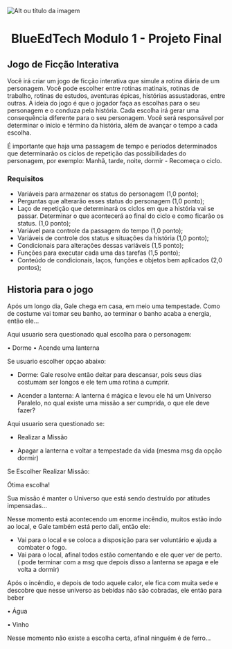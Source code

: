 ![Alt ou título da imagem](https://2315530342-files.gitbook.io/~/files/v0/b/gitbook-x-prod.appspot.com/o/spaces%2F-Mi99jjCn0YFUe30kpPL%2Fuploads%2FmFlzIcbVMgh6m16kALMg%2Fezgif.com-gif-maker%20(1).gif?alt=media&token=bcb684fe-45d5-4feb-a22b-8fb51c8c0022)
# <h1 align="center"> BlueEdTech Modulo 1 - Projeto Final </h1>

## Jogo de Ficção Interativa

Você irá criar um jogo de ficção interativa que simule a rotina diária de um personagem. Você pode escolher entre rotinas matinais, rotinas de trabalho, rotinas de estudos, aventuras épicas, histórias assustadoras, entre outras. A ideia do jogo é que o jogador faça as escolhas para o seu personagem e o conduza pela história. Cada escolha irá gerar uma consequência diferente para o seu personagem. Você será responsável por determinar o inicio e término da história, além de avançar o tempo a cada escolha.

É importante que haja uma passagem de tempo e períodos determinados que determinarão os ciclos de repetição das possibilidades do personagem, por exemplo: Manhã, tarde, noite, dormir - Recomeça o ciclo.

### Requisitos

- Variáveis para armazenar os status do personagem (1,0 ponto);
- Perguntas que alterarão esses status do personagem (1,0 ponto);
- Laço de repetição que determinará os ciclos em que a história vai se passar. Determinar o que acontecerá ao final do ciclo e como ficarão os status. (1,0 ponto);
- Variável para controle da passagem do tempo (1,0 ponto);
- Variáveis de controle dos status e situações da história (1,0 ponto);
- Condicionais para alterações dessas variáveis (1,5 ponto);
- Funções para executar cada uma das tarefas (1,5 ponto);
- Conteúdo de condicionais, laços, funções e objetos bem aplicados (2,0 pontos);

## Historia para o jogo

Após um longo dia, Gale chega em casa, em meio uma tempestade. Como de costume vai tomar seu banho, ao terminar o banho acaba a energia, então ele...

Aqui usuario sera questionado qual escolha para o personagem:

•	Dorme
•	Acende uma lanterna

Se usuario escolher opçao abaixo:

- Dorme: Gale resolve então deitar para descansar, pois seus dias costumam ser longos e ele tem uma rotina a cumprir.

- Acender a lanterna: A lanterna é mágica e levou ele há um Universo Paralelo, no qual existe uma missão a ser cumprida, o que ele deve fazer?

Aqui usuario sera questionado se:

*  Realizar a Missão

* Apagar a lanterna e voltar a tempestade da vida (mesma msg da opção dormir)

Se Escolher Realizar Missão:

Ótima escolha! 

Sua missão é manter o Universo que está sendo destruído por atitudes impensadas...

Nesse momento está acontecendo um enorme incêndio, muitos estão indo ao local, e Gale também está perto dali, então ele:

- Vai para o local e se coloca a disposição para ser voluntário e ajuda a combater o fogo.
- Vai para o local, afinal todos estão comentando e ele quer ver de perto.  ( pode terminar com a msg que depois disso a lanterna se apaga e ele volta a dormir)

Após o incêndio, e depois de todo aquele calor, ele fica com muita sede e descobre que nesse universo as bebidas não são cobradas, ele então para beber 

•	Água 

•	Vinho

Nesse momento não existe a escolha certa, afinal ninguém é de ferro...
